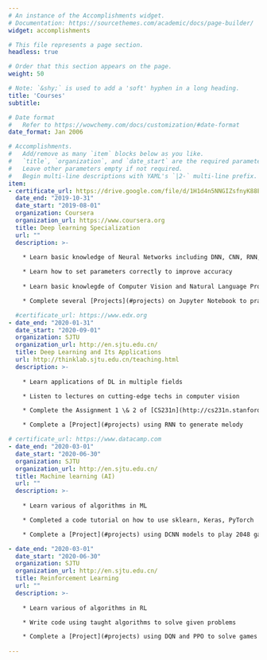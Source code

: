 ```yaml
---
# An instance of the Accomplishments widget.
# Documentation: https://sourcethemes.com/academic/docs/page-builder/
widget: accomplishments

# This file represents a page section.
headless: true

# Order that this section appears on the page.
weight: 50

# Note: `&shy;` is used to add a 'soft' hyphen in a long heading.
title: 'Courses'
subtitle:

# Date format
#   Refer to https://wowchemy.com/docs/customization/#date-format
date_format: Jan 2006

# Accomplishments.
#   Add/remove as many `item` blocks below as you like.
#   `title`, `organization`, and `date_start` are the required parameters.
#   Leave other parameters empty if not required.
#   Begin multi-line descriptions with YAML's `|2-` multi-line prefix.
item:
- certificate_url: https://drive.google.com/file/d/1H1d4n5NNGIZsfnyK88E1sbS6sDFZe_pd/view?usp=sharing
  date_end: "2019-10-31"
  date_start: "2019-08-01"
  organization: Coursera
  organization_url: https://www.coursera.org
  title: Deep learning Specialization
  url: ""
  description: >- 
    
    * Learn basic knowledge of Neural Networks including DNN, CNN, RNN, etc.

    * Learn how to set parameters correctly to improve accuracy
    
    * Learn basic knowlegde of Computer Vision and Natural Language Processing

    * Complete several [Projects](#projects) on Jupyter Notebook to practice and apply what I have learned

  #certificate_url: https://www.edx.org
- date_end: "2020-01-31"
  date_start: "2020-09-01"
  organization: SJTU
  organization_url: http://en.sjtu.edu.cn/
  title: Deep Learning and Its Applications
  url: http://thinklab.sjtu.edu.cn/teaching.html
  description: >- 
    
    * Learn applications of DL in multiple fields

    * Listen to lectures on cutting-edge techs in computer vision

    * Complete the Assignment 1 \& 2 of [CS231n](http://cs231n.stanford.edu/assignments.html)

    * Complete a [Project](#projects) using RNN to generate melody

# certificate_url: https://www.datacamp.com
- date_end: "2020-03-01"
  date_start: "2020-06-30"
  organization: SJTU
  organization_url: http://en.sjtu.edu.cn/
  title: Machine learning (AI)
  url: ""
  description: >- 
    
    * Learn various of algorithms in ML

    * Completed a code tutorial on how to use sklearn, Keras, PyTorch

    * Complete a [Project](#projects) using DCNN models to play 2048 game

- date_end: "2020-03-01"
  date_start: "2020-06-30"
  organization: SJTU
  organization_url: http://en.sjtu.edu.cn/
  title: Reinforcement Learning
  url: ""
  description: >- 
    
    * Learn various of algorithms in RL

    * Write code using taught algorithms to solve given problems

    * Complete a [Project](#projects) using DQN and PPO to solve games
    
---
```

